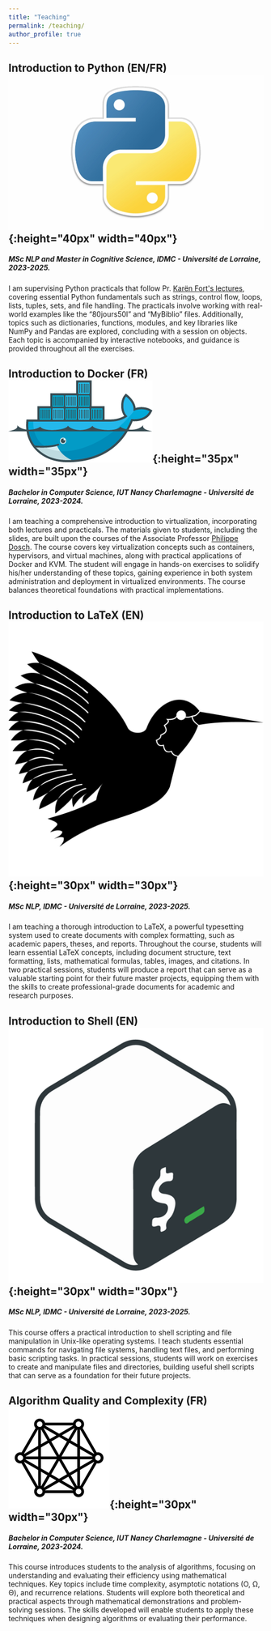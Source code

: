 ```yaml
---
title: "Teaching"
permalink: /teaching/
author_profile: true
---
```


## Introduction to Python (EN/FR) ![emoji](/images/python-logo.jpeg){:height="40px" width="40px"}

##### MSc NLP and Master in Cognitive Science, IDMC - Université de Lorraine, 2023-2025.

I am supervising Python practicals that follow Pr. [Karën Fort's lectures](https://members.loria.fr/KFort/idmc-nancy-from-2024/), covering essential Python fundamentals such as strings, control flow, loops, lists, tuples, sets, and file handling. The practicals involve working with real-world examples like the “80jours50l” and “MyBiblio” files. Additionally, topics such as dictionaries, functions, modules, and key libraries like NumPy and Pandas are explored, concluding with a session on objects. Each topic is accompanied by interactive notebooks, and guidance is provided throughout all the exercises.

<!-- 🚀 [Recap/Reinforcement in python](python/) 💪 -->

## Introduction to Docker (FR) ![emoji](/images/docker-logo.png){:height="35px" width="35px"}

##### Bachelor in Computer Science, IUT Nancy Charlemagne - Université de Lorraine, 2023-2024.

I am teaching a comprehensive introduction to virtualization, incorporating both lectures and practicals. The materials given to students, including the slides, are built upon the courses of the Associate Professor [Philippe Dosch](https://scholar.google.fr/citations?hl=fr&user=fYCvan0AAAAJ&view_op=list_works&sortby=pubdate). The course covers key virtualization concepts such as containers, hypervisors, and virtual machines, along with practical applications of Docker and KVM. The student will engage in hands-on exercises to solidify his/her understanding of these topics, gaining experience in both system administration and deployment in virtualized environments. The course balances theoretical foundations with practical implementations. 



## Introduction to LaTeX (EN) ![emoji](/images/latex-logo.png){:height="30px" width="30px"}
##### MSc NLP, IDMC - Université de Lorraine, 2023-2025.

I am teaching a thorough introduction to LaTeX, a powerful typesetting system used to create documents with complex formatting, such as academic papers, theses, and reports. Throughout the course, students will learn essential LaTeX concepts, including document structure, text formatting, lists, mathematical formulas, tables, images, and citations. In two practical sessions, students will produce a report that can serve as a valuable starting point for their future master projects, equipping them with the skills to create professional-grade documents for academic and research purposes.

## Introduction to Shell (EN)![emoji](/images/shell-logo.png){:height="30px" width="30px"}
##### MSc NLP, IDMC - Université de Lorraine, 2023-2025.

This course offers a practical introduction to shell scripting and file manipulation in Unix-like operating systems. I teach students essential commands for navigating file systems, handling text files, and performing basic scripting tasks. In practical sessions, students will work on exercises to create and manipulate files and directories, building useful shell scripts that can serve as a foundation for their future projects.

## Algorithm Quality and Complexity (FR)![emoji](/images/automaton.png){:height="30px" width="30px"}
##### Bachelor in Computer Science, IUT Nancy Charlemagne - Université de Lorraine, 2023-2024.

This course introduces students to the analysis of algorithms, focusing on understanding and evaluating their efficiency using mathematical techniques. Key topics include time complexity, asymptotic notations (O, Ω, Θ), and recurrence relations. Students will explore both theoretical and practical aspects through mathematical demonstrations and problem-solving sessions. The skills developed will enable students to apply these techniques when designing algorithms or evaluating their performance.